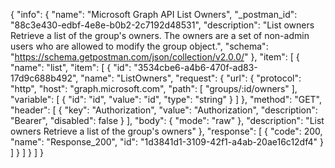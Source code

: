 {
  "info": {
    "name": "Microsoft Graph API List Owners",
    "_postman_id": "88c3e430-edbf-4e8e-b0b2-2c7192d48531",
    "description": "List owners Retrieve a list of the group's owners. The owners are a set of non-admin users who are allowed to modify the group object.",
    "schema": "https://schema.getpostman.com/json/collection/v2.0.0/"
  },
  "item": [
    {
      "name": "list",
      "item": [
        {
          "id": "3534cbe6-a4b6-470f-ad83-17d9c688b492",
          "name": "ListOwners",
          "request": {
            "url": {
              "protocol": "http",
              "host": "graph.microsoft.com",
              "path": [
                "groups/:id/owners"
              ],
              "variable": [
                {
                  "id": "id",
                  "value": "id",
                  "type": "string"
                }
              ]
            },
            "method": "GET",
            "header": [
              {
                "key": "Authorization",
                "value": "Authorization",
                "description": "Bearer",
                "disabled": false
              }
            ],
            "body": {
              "mode": "raw"
            },
            "description": "List owners Retrieve a list of the group's owners"
          },
          "response": [
            {
              "code": 200,
              "name": "Response_200",
              "id": "1d3841d1-3109-42f1-a4ab-20ae16c12df4"
            }
          ]
        }
      ]
    }
  ]
}